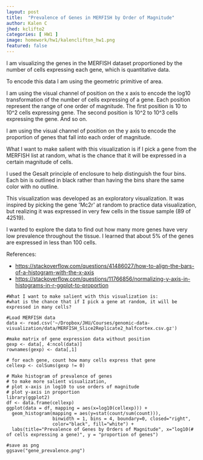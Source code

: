 ```yaml
---
layout: post
title:  "Prevalence of Genes in MERFISH by Order of Magnitude"
author: Kalen C
jhed: kclifto2
categories: [ HW1 ]
image: homework/hw1/kalenclifton_hw1.png
featured: false
---
```


I am visualizing the genes in the MERFISH dataset proportioned by the number of cells expressing each gene, which is quantitative data.

To encode this data I am using the geometric primitive of area.

I am using the visual channel of position on the x axis to encode the log10 transformation of the number of cells expressing of a gene. Each position represent the range of one order of magnitude. The first position is 10 to 10^2 cells expressing gene. The second position is 10^2 to 10^3 cells expressing the gene. And so on.

I am using the visual channel of position on the y axis to encode the proportion of genes that fall into each order of magnitude. 

What I want to make salient with this visualization is if I pick a gene from the MERFISH list at random, what is the chance that it will be expressed in a certain magnitude of cells.

I used the Gesalt principle of enclosure to help distinguish the four bins. Each bin is outlined in black rather than having the bins share the same color with no outline.

This visualization was developed as an exploratory visualization. It was inspired by picking the gene 'Mc2r' at random to practice data visualization, but realizing it was expressed in very few cells in the tissue sample (89 of 42519).

I wanted to explore the data to find out how many more genes have very low prevalence throughout the tissue. I learned that about 5% of the genes are expressed in less than 100 cells.

References: 
- https://stackoverflow.com/questions/41486027/how-to-align-the-bars-of-a-histogram-with-the-x-axis
- https://stackoverflow.com/questions/11766856/normalizing-y-axis-in-histograms-in-r-ggplot-to-proportion



```{r}
#What I want to make salient with this visualization is:
#what is the chance that if I pick a gene at random, it will be expressed in many cells?

#Load MERFISH data
data <- read.csv('~/Dropbox/JHU/Courses/genomic-data-visualization/data/MERFISH_Slice2Replicate2_halfcortex.csv.gz')

#make matrix of gene expression data without position
gexp <- data[, 4:ncol(data)]
rownames(gexp) <- data[,1]

# for each gene, count how many cells express that gene
cellexp <- colSums(gexp != 0)

# Make histogram of prevalence of genes
# to make more salient visualization, 
# plot x-axis in log10 to use orders of magnitude
# plot y-axis in proportion 
library(ggplot2)
df <- data.frame(cellexp)
ggplot(data = df, mapping = aes(x=log10(cellexp))) +
  geom_histogram(mapping = aes(y=stat(count/sum(count))), 
                 binwidth = 1, bins = 4, boundary=0, closed="right", 
                 color="black", fill="white") +
  labs(title="Prevalence of Genes by Orders of Magnitude", x="log10(# of cells expressing a gene)", y = "proportion of genes")

#save as png 
ggsave("gene_prevalence.png")	 
```

